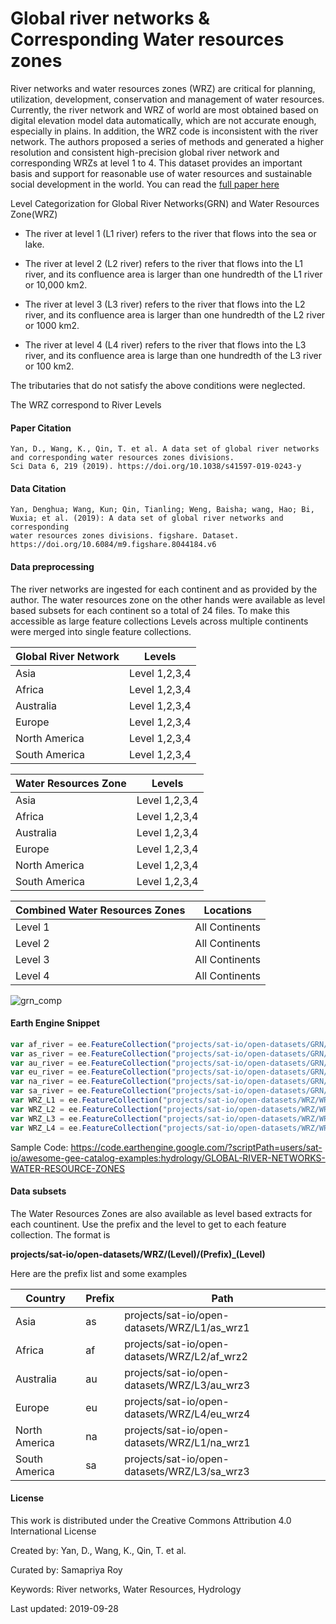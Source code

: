 # Global river networks & Corresponding Water resources zones

River networks and water resources zones (WRZ) are critical for planning, utilization, development, conservation and management of water resources. Currently, the river network and WRZ of world are most obtained based on digital elevation model data automatically, which are not accurate enough, especially in plains. In addition, the WRZ code is inconsistent with the river network. The authors proposed a series of methods and generated a higher resolution and consistent high-precision global river network and corresponding WRZs at level 1 to 4. This dataset provides an important basis and support for reasonable use of water resources and sustainable social development in the world. You can read the [full paper here](https://www.nature.com/articles/s41597-019-0243-y)

Level Categorization for Global River Networks(GRN) and Water Resources Zone(WRZ)

* The river at level 1 (L1 river) refers to the river that flows into the sea or lake.

* The river at level 2 (L2 river) refers to the river that flows into the L1 river, and its confluence area is larger than one hundredth of the L1 river or 10,000 km2.

* The river at level 3 (L3 river) refers to the river that flows into the L2 river, and its confluence area is larger than one hundredth of the L2 river or 1000 km2.

* The river at level 4 (L4 river) refers to the river that flows into the L3 river, and its confluence area is large than one hundredth of the L3 river or 100 km2.

The tributaries that do not satisfy the above conditions were neglected.

The WRZ correspond to River Levels

#### Paper Citation

```
Yan, D., Wang, K., Qin, T. et al. A data set of global river networks and corresponding water resources zones divisions.
Sci Data 6, 219 (2019). https://doi.org/10.1038/s41597-019-0243-y
```

#### Data Citation

```
Yan, Denghua; Wang, Kun; Qin, Tianling; Weng, Baisha; wang, Hao; Bi, Wuxia; et al. (2019): A data set of global river networks and corresponding
water resources zones divisions. figshare. Dataset. https://doi.org/10.6084/m9.figshare.8044184.v6
```

#### Data preprocessing
The river networks are ingested for each continent and as provided by the author. The water resources zone on the other hands were available as level based subsets for each continent so a total of 24 files. To make this accessible as large feature collections Levels across multiple continents were merged into single feature collections.

<center>

|Global River Network          |Levels        |
|------------------------------|--------------|
|Asia                          |Level 1,2,3,4 |
|Africa                        |Level 1,2,3,4 |
|Australia                     |Level 1,2,3,4 |
|Europe                        |Level 1,2,3,4 |
|North America                 |Level 1,2,3,4 |
|South America                 |Level 1,2,3,4 |

|Water Resources Zone          |Levels        |
|------------------------------|--------------|
|Asia                          |Level 1,2,3,4 |
|Africa                        |Level 1,2,3,4 |
|Australia                     |Level 1,2,3,4 |
|Europe                        |Level 1,2,3,4 |
|North America                 |Level 1,2,3,4 |
|South America                 |Level 1,2,3,4 |

|Combined Water Resources Zones|Locations     |
|------------------------------|--------------|
|Level 1                       |All Continents|
|Level 2                       |All Continents|
|Level 3                       |All Continents|
|Level 4                       |All Continents|

</center>

![grn_comp](https://user-images.githubusercontent.com/6677629/150692409-84388d28-aa87-48cb-8603-f290c60677ca.gif)


#### Earth Engine Snippet

```js
var af_river = ee.FeatureCollection("projects/sat-io/open-datasets/GRN/af_river");
var as_river = ee.FeatureCollection("projects/sat-io/open-datasets/GRN/as_river");
var au_river = ee.FeatureCollection("projects/sat-io/open-datasets/GRN/au_river");
var eu_river = ee.FeatureCollection("projects/sat-io/open-datasets/GRN/eu_river");
var na_river = ee.FeatureCollection("projects/sat-io/open-datasets/GRN/na_river");
var sa_river = ee.FeatureCollection("projects/sat-io/open-datasets/GRN/sa_river");
var WRZ_L1 = ee.FeatureCollection("projects/sat-io/open-datasets/WRZ/WRZ_L1");
var WRZ_L2 = ee.FeatureCollection("projects/sat-io/open-datasets/WRZ/WRZ_L2");
var WRZ_L3 = ee.FeatureCollection("projects/sat-io/open-datasets/WRZ/WRZ_L3");
var WRZ_L4 = ee.FeatureCollection("projects/sat-io/open-datasets/WRZ/WRZ_L4");
```

Sample Code: https://code.earthengine.google.com/?scriptPath=users/sat-io/awesome-gee-catalog-examples:hydrology/GLOBAL-RIVER-NETWORKS-WATER-RESOURCE-ZONES

#### Data subsets
The Water Resources Zones are also available as level based extracts for each countinent. Use the prefix and the level to get to each feature collection. The format is

**projects/sat-io/open-datasets/WRZ/(Level)/(Prefix)_(Level)**

Here are the prefix list and some examples

<center>

|Country                       |Prefix        |Path                                        |
|------------------------------|--------------|--------------------------------------------|
|Asia                          |as            |projects/sat-io/open-datasets/WRZ/L1/as_wrz1|
|Africa                        |af            |projects/sat-io/open-datasets/WRZ/L2/af_wrz2|
|Australia                     |au            |projects/sat-io/open-datasets/WRZ/L3/au_wrz3|
|Europe                        |eu            |projects/sat-io/open-datasets/WRZ/L4/eu_wrz4|
|North America                 |na            |projects/sat-io/open-datasets/WRZ/L1/na_wrz1|
|South America                 |sa            |projects/sat-io/open-datasets/WRZ/L3/sa_wrz3|

</center>


#### License
This work is distributed under the Creative Commons Attribution 4.0 International License

Created by: Yan, D., Wang, K., Qin, T. et al.

Curated by: Samapriya Roy

Keywords: River networks, Water Resources, Hydrology

Last updated: 2019-09-28
